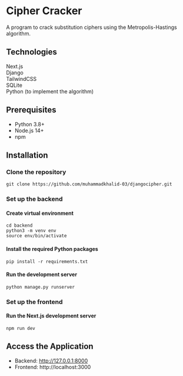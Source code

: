 # Cipher Cracker

A program to crack substitution ciphers using the Metropolis-Hastings algorithm.

## Technologies

Next.js\
Django\
TailwindCSS\
SQLite\
Python (to implement the algorithm)

## Prerequisites

- Python 3.8+
- Node.js 14+
- npm

## Installation

### Clone the repository

```
git clone https://github.com/muhammadkhalid-03/djangocipher.git
```

### Set up the backend

#### Create virtual environment

```
cd backend
python3 -m venv env
source env/bin/activate
```

#### Install the required Python packages

```
pip install -r requirements.txt
```

#### Run the development server

```
python manage.py runserver
```

### Set up the frontend

#### Run the Next.js development server

```
npm run dev
```

## Access the Application

- Backend: http://127.0.0.1:8000
- Frontend: http://localhost:3000
